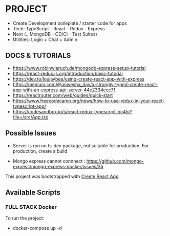 # PROJECT
- Create Development boileplate / starter code for apps
- Tech: TypeScript - React - Redux - Express
- Next (...MongoDB - CD/CI - Test Suites)
- Utilities: Login + Chat + Admin 

## DOCS & TUTORIALS
- https://www.robinwieruch.de/mongodb-express-setup-tutorial
- https://react-redux.js.org/introduction/basic-tutorial
- https://dev.to/loujaybee/using-create-react-app-with-express
- https://medium.com/@anwesha_das/a-strongly-typed-create-react-app-with-an-express-api-server-44e2334ccc71
- https://reactrouter.com/web/guides/quick-start
- https://www.freecodecamp.org/news/how-to-use-redux-in-your-react-typescript-app/
- https://codesandbox.io/s/react-redux-typescript-oc4hi?file=/src/App.tsx


## Possible Issues
- Server is run on ts-dev package, not suitable for production. For production, create a build

- Mongo express cannot connnect : https://github.com/mongo-express/mongo-express-docker/issues/35


This project was bootstrapped with [Create React App](https://github.com/facebook/create-react-app).

## Available Scripts

### FULL STACK Docker 
 To run the project: 
- docker-compose up -d
